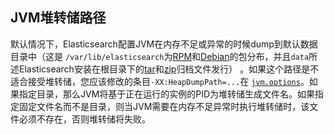 ## JVM堆转储路径

默认情况下，Elasticsearch配置JVM在内存不足或异常的时候dump到默认数据目录中（这是 `/var/lib/elasticsearch`为[RPM](https://www.elastic.co/guide/en/elasticsearch/reference/7.x/rpm.html)和[Debian](https://www.elastic.co/guide/en/elasticsearch/reference/7.x/deb.html)的包分布，并且`data`所述Elasticsearch安装在根目录下的[tar](https://www.elastic.co/guide/en/elasticsearch/reference/7.x/targz.html)和[zip](https://www.elastic.co/guide/en/elasticsearch/reference/7.x/zip-windows.html)归档文件发行） 。如果这个路径是不适合接受堆转储，您应该修改的条目`-XX:HeapDumpPath=...`在 [`jvm.options`](https://www.elastic.co/guide/en/elasticsearch/reference/7.x/jvm-options.html)。如果指定目录，那么JVM将基于正在运行的实例的PID为堆转储生成文件名。如果指定固定文件名而不是目录，则当JVM需要在内存不足异常时执行堆转储时，该文件必须不存在，否则堆转储将失败。